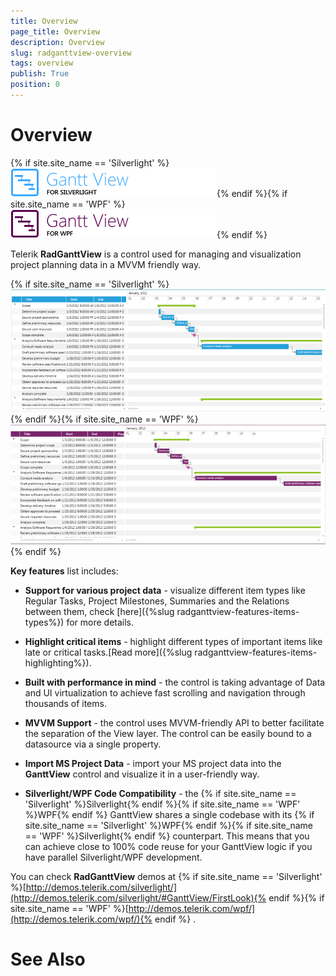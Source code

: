 ```yaml
---
title: Overview
page_title: Overview
description: Overview
slug: radganttview-overview
tags: overview
publish: True
position: 0
---
```


# Overview



{% if site.site_name == 'Silverlight' %}![Rad Gantt View Overview 010 SL](images/RadGanttView_Overview_010_SL.png){% endif %}{% if site.site_name == 'WPF' %}![Rad Gantt View Overview 010 WPF](images/RadGanttView_Overview_010_WPF.png){% endif %}

Telerik __RadGanttView__ is a control used for managing and visualization project planning data in a MVVM friendly way.

{% if site.site_name == 'Silverlight' %}![Rad Gantt View Overview 020 SL](images/RadGanttView_Overview_020_SL.png){% endif %}{% if site.site_name == 'WPF' %}![Rad Gantt View Overview 020 WPF](images/RadGanttView_Overview_020_WPF.png){% endif %}

__Key features__ list includes:

* __Support for various project data__ - visualize different item types like Regular Tasks, Project Milestones, Summaries and the Relations between them, check [here]({%slug radganttview-features-items-types%}) for more details.

* __Highlight critical items__ - highlight different types of important items like late or critical tasks.[Read more]({%slug radganttview-features-items-highlighting%}).

* __Built with performance in mind__ - the control is taking advantage of Data and UI virtualization to achieve fast scrolling and navigation through thousands of items.

* __MVVM Support__ - the control uses MVVM-friendly API to better facilitate the separation of the View layer. The control can be easily bound to a datasource via a single property.

* __Import MS Project Data__ - import your MS project data into the __GanttView__ control and visualize it in a user-friendly way.

* __Silverlight/WPF Code Compatibility__ - the {% if site.site_name == 'Silverlight' %}Silverlight{% endif %}{% if site.site_name == 'WPF' %}WPF{% endif %} GanttView shares a single codebase with its {% if site.site_name == 'Silverlight' %}WPF{% endif %}{% if site.site_name == 'WPF' %}Silverlight{% endif %} counterpart. This means that you can achieve close to 100% code reuse for your GanttView logic if you have parallel Silverlight/WPF development. 

You can check __RadGanttView__ demos at
     	{% if site.site_name == 'Silverlight' %}[http://demos.telerik.com/silverlight/](http://demos.telerik.com/silverlight/#GanttView/FirstLook){% endif %}{% if site.site_name == 'WPF' %}[http://demos.telerik.com/wpf/](http://demos.telerik.com/wpf/){% endif %}
      .

# See Also
